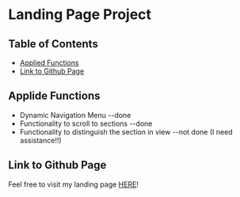 # Landing Page Project

## Table of Contents

* [Applied Functions](#applied-functions)
* [Link to Github Page](#link-to-github-page)

## Applide Functions

* Dynamic Navigation Menu --done
* Functionality to scroll to sections --done
* Functionality to distinguish the section in view --not done (I need assistance!!)

## Link to Github Page

Feel free to visit my landing page [HERE](https://yuyamrhs.github.io/FEND_Project_2_LandingPage/)! 
